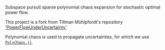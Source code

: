 Subspace pursuit sparse polynomial chaos expansion for stochastic optimal power flow.

This project is a fork from Tillman Mühlpfordt's repository ['PowerFlowUnderUncertainty'](https://github.com/timueh/PowerFlowUnderUncertainty/)

Polynomial chaos is used to propagate uncertainties, for which we use [`PolyChaos.jl`](https://github.com/timueh/PolyChaos.jl).
